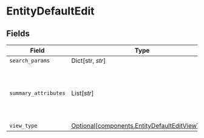 # EntityDefaultEdit


## Fields

| Field                                                                                              | Type                                                                                               | Required                                                                                           | Description                                                                                        | Example                                                                                            |
| -------------------------------------------------------------------------------------------------- | -------------------------------------------------------------------------------------------------- | -------------------------------------------------------------------------------------------------- | -------------------------------------------------------------------------------------------------- | -------------------------------------------------------------------------------------------------- |
| `search_params`                                                                                    | Dict[str, *str*]                                                                                   | :heavy_minus_sign:                                                                                 | N/A                                                                                                |                                                                                                    |
| `summary_attributes`                                                                               | List[*str*]                                                                                        | :heavy_minus_sign:                                                                                 | List of attribute names that we show in the summary header                                         | email                                                                                              |
| `view_type`                                                                                        | [Optional[components.EntityDefaultEditViewType]](../../models/shared/entitydefaulteditviewtype.md) | :heavy_minus_sign:                                                                                 | N/A                                                                                                |                                                                                                    |